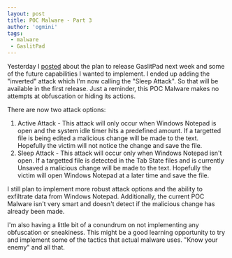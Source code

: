 ```yaml
---
layout: post
title: POC Malware - Part 3
author: 'ogmini'
tags:
 - malware 
 - GaslitPad
---
```


Yesterday I [posted](https://ogmini.github.io/2025/01/31/POC-Malware-Part-2.html) about the plan to release GaslitPad next week and some of the future capabilities I wanted to implement. I ended up adding the "inverted" attack which I'm now calling the "Sleep Attack". So that will be available in the first release. Just a reminder, this POC Malware makes no attempts at obfuscation or hiding its actions. 

There are now two attack options:

1. Active Attack - This attack will only occur when Windows Notepad is open and the system idle timer hits a predefined amount. If a targetted file is being edited a malicious change will be made to the text. Hopefully the victim will not notice the change and save the file. 
2. Sleep Attack - This attack will occur only when Windows Notepad isn't open. If a targetted file is detected in the Tab State files and is currently Unsaved a malicious change will be made to the text. Hopefully the victim will open Windows Notepad at a later time and save the file.

I still plan to implement more robust attack options and the ability to exfiltrate data from Windows Notepad. Additionally, the current POC Malware isn't very smart and doesn't detect if the malicious change has already been made. 

I'm also having a little bit of a conundrum on not implementing any obfuscation or sneakiness. This might be a good learning opportunity to try and implement some of the tactics that actual malware uses. "Know your enemy" and all that.  

